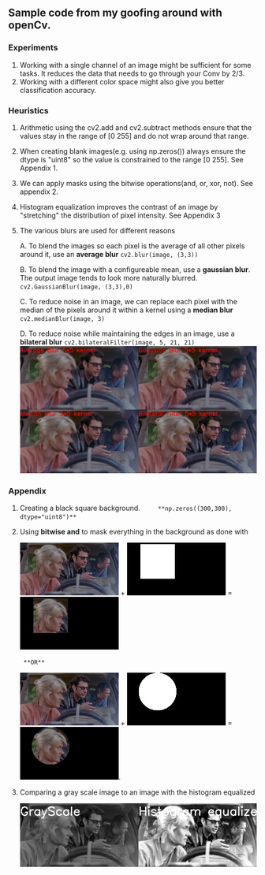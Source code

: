 ## Sample code from my goofing around with openCv.

### Experiments
1. Working with a single channel of an image might be sufficient for some tasks. It reduces the data that needs to go through your Conv by 2/3. 
2. Working with a different color space might also give you better classification accuracy.

### Heuristics
1. Arithmetic using the cv2.add and cv2.subtract methods ensure that the values stay in the range of [0 255] and do not wrap around that range.
2. When creating blank images(e.g. using np.zeros()) always ensure the dtype is "uint8" so the value is constrained to the range [0 255]. See Appendix 1.
3. We can apply masks using the bitwise operations(and, or, xor, not). See appendix 2.
4. Histogram equalization improves the contrast of an image by "stretching" the distribution of pixel intensity. See Appendix 3
5. The various blurs are used for different reasons

   A. To blend the images so each pixel is the average of all other pixels around it, use an **average blur**
            `cv2.blur(image, (3,3))`

   B. To blend the image with a configureable mean, use a **gaussian blur**. The output image tends to look more naturally blurred.
            `cv2.GaussianBlur(image, (3,3),0)`

   C. To reduce noise in an image, we can replace each pixel with the median of the pixels around it within a kernel using a **median blur**
            `cv2.medianBlur(image, 3)`

   D. To reduce noise while maintaining the edges in an image, use a **bilateral blur**
            `cv2.bilateralFilter(image, 5, 21, 21)`
   <img src="images/BlurComparison.jpg">

### Appendix
1. Creating a black square background.`     **np.zeros((300,300), dtype="uint8")**`

2. Using **bitwise and** to mask everything in the background as done with 

   <img src="images/jpShrunk.png"> + <img src="images/RectangleMaskForJessicaFace.jpg"> = <img src="images/JessicaFaceRectangleMasked.jpg">   

        **OR**   

   <img src="images/jpShrunk.png"> + <img src="images/CircleMaskForJessicaFace.jpg"> = <img src="images/JessicaFaceCircleMasked.jpg">.

3. Comparing a gray scale image to an image with the histogram equalized
        
   <img src="images/StackedImageShrunk.jpg">